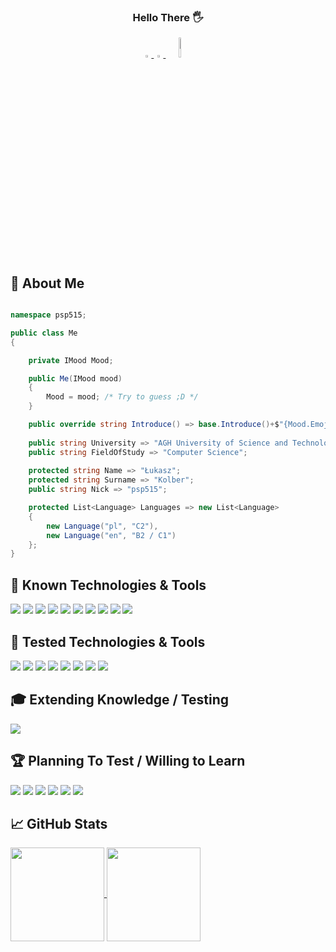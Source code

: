 <h3 align="center">
Hello There 🖐
</h3>


<div align="center">
    <a href="https://www.linkedin.com/in/lukasz-psp515-kolber/">
        <img src="https://img.icons8.com/color/48/000000/linkedin.png" width="3%"/> 
    </a>
    <a href="mailto:kolberu@gmail.com"> 
        <img src="https://img.icons8.com/fluent/48/000000/gmail.png" width="3%"/> 
    </a>
    <a href="https://github.com/antonkomarev/github-profile-views-counter">
        <img src="https://komarev.com/ghpvc/?username=psp515&color=green&style=flat&label=Visitors" width="9%"/>
    </a>
</div>


🤵 About Me
--- 

```cs

namespace psp515;

public class Me
{

    private IMood Mood;

    public Me(IMood mood)
    {
        Mood = mood; /* Try to guess ;D */
    }

    public override string Introduce() => base.Introduce()+$"{Mood.Emoji}" ;
    
    public string University => "AGH University of Science and Technology";
    public string FieldOfStudy => "Computer Science";
    
    protected string Name => "Łukasz";
    protected string Surname => "Kolber";
    public string Nick => "psp515";

    protected List<Language> Languages => new List<Language>
    {
        new Language("pl", "C2"),
        new Language("en", "B2 / C1")
    };
}

```

🔧 Known Technologies & Tools
--- 

![](https://img.shields.io/badge/C%23-239120?style=for-the-badge&logo=c-sharp&logoColor=white&style=flat)
![](https://img.shields.io/badge/Xamarin-3498DB?style=for-the-badge&logo=xamarin&logoColor=white&style=flat)
![](https://img.shields.io/badge/.NET_MAUI-3498DB?style=for-the-badge&logo=maui&logoColor=white&style=flat)
![](https://img.shields.io/badge/Python-14354C?style=for-the-badge&logo=python&logoColor=white&style=flat)
![](https://img.shields.io/badge/MicroPython-14354C?style=for-the-badge&logo=micropython&logoColor=white&style=flat)
![](https://img.shields.io/badge/SQLite-07405E?style=for-the-badge&logo=sqlite&logoColor=white&style=flat)
![](https://img.shields.io/badge/plSQL-F80000?style=for-the-badge&logo=Oracle&logoColor=white&style=flat)
![](https://img.shields.io/badge/TSQL-239120?style=for-the-badge&logo=microsoft-sql-server&logoColor=white&style=flat)
![](https://img.shields.io/badge/C%2B%2B-00599C?style=for-the-badge&logo=c%2B%2B&logoColor=white&style=flat)
![](https://img.shields.io/badge/C-00599C?style=for-the-badge&logo=c&logoColor=white&style=flat)  

👶 Tested Technologies & Tools
--- 

![](https://img.shields.io/badge/JavaScript-323330?style=for-the-badge&logo=javascript&logoColor=F7DF1E&style=flat)
![](https://img.shields.io/badge/CSS-239120?&style=for-the-badge&logo=css3&logoColor=white&style=flat)
![](https://img.shields.io/badge/HTML-239120?style=for-the-badge&logo=html5&logoColor=white&style=flat)
![](https://img.shields.io/badge/TypeScript-007ACC?style=for-the-badge&logo=typescript&logoColor=white&style=flat)
![](https://img.shields.io/badge/Angular-DD0031?style=for-the-badge&logo=angular&logoColor=white&style=flat)
![](https://img.shields.io/badge/MongoDB-4EA94B?style=for-the-badge&logo=mongodb&logoColor=white&style=flat)
![](https://img.shields.io/badge/Haskell-0175C2?style=for-the-badge&logo=haskell&logoColor=white&style=flat)
![](https://img.shields.io/badge/Java-ED8B00?style=for-the-badge&logo=openjdk&logoColor=white&style=flat)


🎓 Extending Knowledge / Testing
---

![](https://img.shields.io/badge/Entity_Framework-0089D6?style=for-the-badge&logo=dotnet&logoColor=white&style=flat)

🏆 Planning To Test / Willing to Learn
--- 

![](https://img.shields.io/badge/Microsoft_Azure-0089D6?style=for-the-badge&logo=microsoft-azure&logoColor=white&style=flat)
![](https://img.shields.io/badge/Unity-100000?style=for-the-badge&logo=unity&logoColor=white&style=flat)
![](https://img.shields.io/badge/ASP.NET_Core-0089D6?style=for-the-badge&logo=dotnet&logoColor=white&style=flat)
![](https://img.shields.io/badge/Dart-0175C2?style=for-the-badge&logo=dart&logoColor=white&style=flat)
![](https://img.shields.io/badge/WPF-0089D6?style=for-the-badge&logo=dotnet&logoColor=white&style=flat)
![](https://img.shields.io/badge/Flutter-239120?style=for-the-badge&logo=flutter&logoColor=white&style=flat)  


 📈 GitHub Stats 
---

<div>
    <a href="https://github.com/anuraghazra/github-readme-stats">
  <img align="center" height="150px" src="https://github-readme-stats.vercel.app/api?username=psp515&count_private=true&show_icons=true&theme=dark" />
</a>
<a href="https://github.com/anuraghazra/convoychat">
  <img align="center" height="150px" src="https://github-readme-stats.vercel.app/api/top-langs/?username=psp515&layout=compact&theme=dark&langs_count=7" />
</a>
</div>

